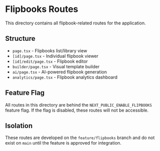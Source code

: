 # Flipbooks Routes

This directory contains all flipbook-related routes for the application.

## Structure

- `page.tsx` - Flipbooks list/library view
- `[id]/page.tsx` - Individual flipbook viewer
- `[id]/edit/page.tsx` - Flipbook editor
- `builder/page.tsx` - Visual template builder
- `ai/page.tsx` - AI-powered flipbook generation
- `analytics/page.tsx` - Flipbook analytics dashboard

## Feature Flag

All routes in this directory are behind the `NEXT_PUBLIC_ENABLE_FLIPBOOKS` feature flag.
If the flag is disabled, these routes will not be accessible.

## Isolation

These routes are developed on the `feature/flipbooks` branch and do not exist on `main`
until the feature is approved for integration.
